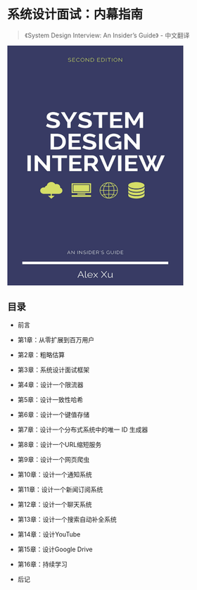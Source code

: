 # 系统设计面试：内幕指南

>《System Design Interview: An Insider’s Guide》 - 中文翻译

<img src="./docs/public/cover.png" width="400" />

## 目录

- 前言

- 第1章：从零扩展到百万用户

- 第2章：粗略估算

- 第3章：系统设计面试框架

- 第4章：设计一个限流器

- 第5章：设计一致性哈希

- 第6章：设计一个键值存储

- 第7章：设计一个分布式系统中的唯一 ID 生成器

- 第8章：设计一个URL缩短服务

- 第9章：设计一个网页爬虫

- 第10章：设计一个通知系统

- 第11章：设计一个新闻订阅系统

- 第12章：设计一个聊天系统

- 第13章：设计一个搜索自动补全系统

- 第14章：设计YouTube

- 第15章：设计Google Drive

- 第16章：持续学习

- 后记
